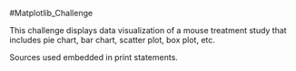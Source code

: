 #Matplotlib_Challenge

This challenge displays data visualization of a mouse treatment study that includes pie chart, bar chart, scatter plot, box plot, etc. 

Sources used embedded in print statements. 



